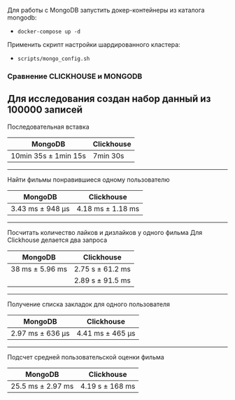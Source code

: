 Для работы с MongoDB запустить докер-контейнеры из каталога mongodb:
 - `docker-compose up -d`

Применить скрипт настройки шардированного кластера:
 - `scripts/mongo_config.sh`

### Сравнение **CLICKHOUSE** и **MONGODB**

Для исследования создан набор данный из 100000 записей
------------
Последовательная вставка

| MongoDB | Clickhouse |
| ------------ | ------------ |
| 10min 35s ± 1min 15s | 7min 30s |

------------
Найти фильмы понравившиеся одному пользователю

| MongoDB | Clickhouse |
| ------------ | ------------ |
| 3.43 ms ± 948 µs | 4.18 ms ± 1.18 ms |

------------
Посчитать количество лайков и дизлайков у одного фильма
Для Clickhouse делается два запроса

| MongoDB | Clickhouse |
| ------------ | ------------ |
| 38 ms ± 5.96 ms | 2.75 s ± 61.2 ms |
|                 | 2.89 s ± 91.5 ms |

------------
Получение списка закладок для одного пользователя

| MongoDB | Clickhouse |
| ------------ | ------------ |
| 2.97 ms ± 636 µs | 4.41 ms ± 465 µs |

------------
Подсчет средней пользовательской оценки фильма

| MongoDB | Clickhouse |
| ------------ | ------------ |
| 25.5 ms ± 2.97 ms | 4.19 s ± 168 ms |

